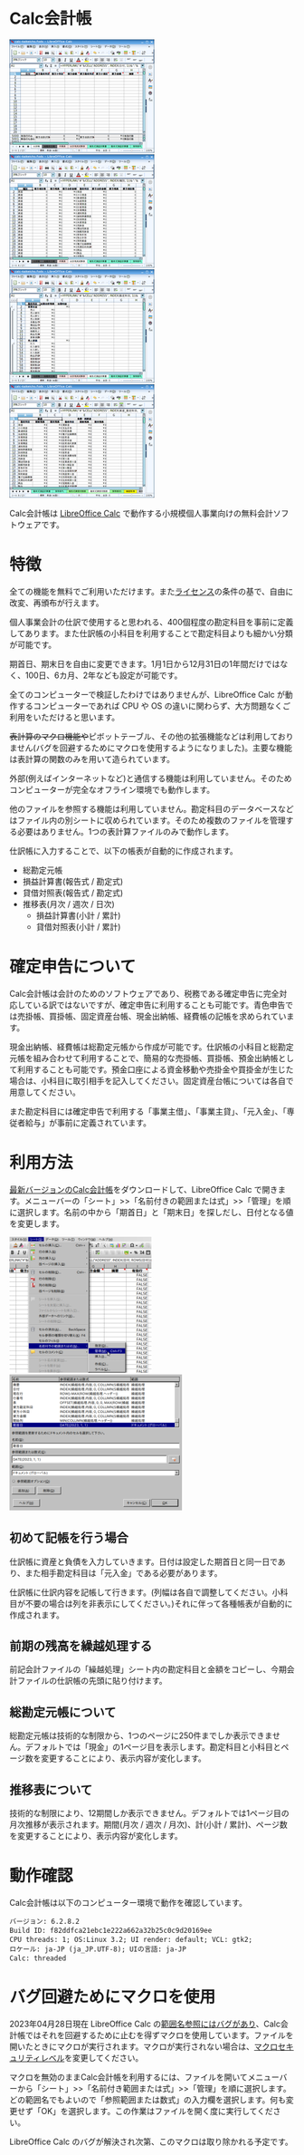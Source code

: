 <!--
	「Calc会計帳」の日本語マニュアル。

	Metadata:

		author - <qq542vev at https://purl.org/meta/me/>
		version - 0.1.0
		date - 2023-04-28
		since - 2023-03-03
		copyright - Copyright (C) 2023-2023 qq542vev. Some rights reserved.
		license - <CC-BY at https://creativecommons.org/licenses/by/4.0/>
		package - calc-kaikeicho

	See Also:

		* <Project homepage at https://github.com/qq542vev/calc-kaikeicho>
		* <Bug report at https://github.com/qq542vev/calc-kaikeicho/issues>
-->

# Calc会計帳

[![仕訳帳](images/thumbnails/shiwakechou.png)](images/shiwakechou.png "仕訳帳") [![合計残高試算表](images/thumbnails/goukeizandakashisanhyou.png)](images/goukeizandakashisanhyou.png "合計残高試算表") [![損益計算書](images/thumbnails/pl.png)](images/pl.png "損益計算書") [![貸借対照表](images/thumbnails/bs.png)](images/bs.png "貸借対照表")

Calc会計帳は [LibreOffice Calc](https://ja.libreoffice.org/discover/calc/) で動作する小規模個人事業向けの無料会計ソフトウェアです。

# 特徴

全ての機能を無料でご利用いただけます。また[ライセンス](LICENSE)の条件の基で、自由に改変、再頒布が行えます。

個人事業会計の仕訳で使用すると思われる、400個程度の勘定科目を事前に定義してあります。また仕訳帳の小科目を利用することで勘定科目よりも細かい分類が可能です。

期首日、期末日を自由に変更できます。1月1日から12月31日の1年間だけではなく、100日、6カ月、2年なども設定が可能です。

全てのコンピューターで検証したわけではありませんが、LibreOffice Calc が動作するコンピューターであれば CPU や OS の違いに関わらず、大方問題なくご利用をいただけると思います。

~~表計算のマクロ機能や~~ピボットテーブル、その他の拡張機能などは利用しておりません(バグを回避するためにマクロを使用するようになりました)。主要な機能は表計算の関数のみを用いて造られています。

外部(例えばインターネットなど)と通信する機能は利用していません。そのためコンピューターが完全なオフライン環境でも動作します。

他のファイルを参照する機能は利用していません。勘定科目のデータベースなどはファイル内の別シートに収められています。そのため複数のファイルを管理する必要はありません。1つの表計算ファイルのみで動作します。

仕訳帳に入力することで、以下の帳表が自動的に作成されます。

 * 総勘定元帳
 * 損益計算書(報告式 / 勘定式)
 * 貸借対照表(報告式 / 勘定式)
 * 推移表(月次 / 週次 / 日次)
   * 損益計算書(小計 / 累計)
   * 貸借対照表(小計 / 累計)

# 確定申告について

Calc会計帳は会計のためのソフトウェアであり、税務である確定申告に完全対応している訳ではないですが、確定申告に利用することも可能です。青色申告では売掛帳、買掛帳、固定資産台帳、現金出納帳、経費帳の記帳を求められています。

現金出納帳、経費帳は総勘定元帳から作成が可能です。仕訳帳の小科目と総勘定元帳を組み合わせて利用することで、簡易的な売掛帳、買掛帳、預金出納帳として利用することも可能です。預金口座による資金移動や売掛金や買掛金が生じた場合は、小科目に取引相手を記入してください。固定資産台帳については各自で用意してください。

また勘定科目には確定申告で利用する「事業主借」、「事業主貸」、「元入金」、「専従者給与」が事前に定義されています。

# 利用方法

[最新バージョンのCalc会計帳](https://github.com/qq542vev/calc-kaikeicho/releases/latest)をダウンロードして、LibreOffice Calc で開きます。メニューバーの「シート」>>「名前付きの範囲または式」>>「管理」を順に選択します。名前の中から「期首日」と「期末日」を探しだし、日付となる値を変更します。

[![「シート」>>「名前付きの範囲または式」>>「管理」](images/thumbnails/menu-bar.png)](images/menu-bar.png) [![名前の管理](images/thumbnails/manage-names.png)](images/manage-names.png)

## 初めて記帳を行う場合

仕訳帳に資産と負債を入力していきます。日付は設定した期首日と同一日であり、また相手勘定科目は「元入金」である必要があります。

仕訳帳に仕訳内容を記帳して行きます。(列幅は各自で調整してください。小科目が不要の場合は列を非表示にしてください。)それに伴って各種帳表が自動的に作成されます。

## 前期の残高を繰越処理する

前記会計ファイルの「繰越処理」シート内の勘定科目と金額をコピーし、今期会計ファイルの仕訳帳の先頭に貼り付けます。

## 総勘定元帳について

総勘定元帳は技術的な制限から、1つのページに250件までしか表示できません。デフォルトでは「現金」の1ページ目を表示します。勘定科目と小科目とページ数を変更することにより、表示内容が変化します。

## 推移表について

技術的な制限により、12期間しか表示できません。デフォルトでは1ページ目の月次推移が表示されます。期間(月次 / 週次 / 月次)、計(小計 / 累計)、ページ数を変更することにより、表示内容が変化します。

# 動作確認

Calc会計帳は以下のコンピューター環境で動作を確認しています。

~~~
バージョン: 6.2.8.2
Build ID: f82ddfca21ebc1e222a662a32b25c0c9d20169ee
CPU threads: 1; OS:Linux 3.2; UI render: default; VCL: gtk2; 
ロケール: ja-JP (ja_JP.UTF-8); UIの言語: ja-JP
Calc: threaded
~~~

# バグ回避ためにマクロを使用

2023年04月28日現在 LibreOffice Calc の[範囲名参照にはバグがあり](https://ask.libreoffice.org/t/libreoffice-calc/88398)、Calc会計帳ではそれを回避するために止むを得ずマクロを使用しています。ファイルを開いたときにマクロが実行されます。マクロが実行されない場合は、[マクロセキュリティレベル](https://help.libreoffice.org/latest/ja/text/shared/optionen/macrosecurity_sl.html)を変更してください。

マクロを無効のままCalc会計帳を利用するには、ファイルを開いてメニューバーから「シート」>>「名前付き範囲または式」>>「管理」を順に選択します。どの範囲名でもよいので「参照範囲または数式」の入力欄を選択します。何も変更せず「OK」を選択します。この作業はファイルを開く度に実行してください。

LibreOffice Calc のバグが解決され次第、このマクロは取り除かれる予定です。
